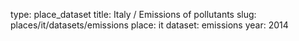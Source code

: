 type: place_dataset
title: Italy / Emissions of pollutants
slug: places/it/datasets/emissions
place: it
dataset: emissions
year: 2014
